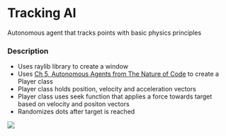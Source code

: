 # Tracking AI
Autonomous agent that tracks points with basic physics principles

### Description
* Uses raylib library to create a window
* Uses [Ch 5, Autonomous Agents from The Nature of Code](https://natureofcode.com/autonomous-agents/) to create a Player class
* Player class holds position, velocity and acceleration vectors
* Player class uses seek function that applies a force towards target based on velocity and positon vectors
* Randomizes dots after target is reached

![](https://github.com/varunm18/TrackingAI/blob/main/raylib-game-template-main/projects/VS2022/raylib_game/resources/TrackingGIF.gif)
